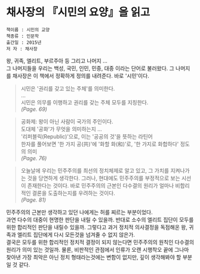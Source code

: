 # 채사장의 『시민의 요양』을 읽고

```
책이름 : 시민의 교양  
책종류 : 인문학  
출간일 : 2015년  
저 자 : 채사장 
```

왕, 귀족, 엘리트, 부르주아 등 그리고 나머지 ...  
그 나머지들을 우리는 백성, 국민, 인민, 민중, 대중 이라는 단어로 불러왔다. 그 나머지를 채사장은 이 책에서 정확하게 정의를 내려준다. 바로 '시민'이다. 

> 시민은 '권리를 갖고 있는 주체'를 의미한다.  
> ...  
> 시민은 의무를 이행하고 권리를 갖는 주체 모두를 지칭한다.  
> _(Page. 69)_

> 공화제: 왕이 아닌 사람이 국가의 주인이다.   
> 도대체 '공화'가 무엇을 의미하는지 ...  
> '리퍼블릭(Republic)'으로, 이는 '공공의 것'을 뜻하는 라틴어  
> 한자를 풀어보면 '한 가지 공(共)'에 '화할 화(和)'로, '한 가지로 화합하다' 정도의 의미  
> _(Page. 76)_

> 오늘날에 우리는 민주주의를 최선의 정치체제로 알고 있고, 그 가치를 지켜나가는 것을 당연하게 생각한다. 그러나, 현대에도 민주주의를 부정적으로 보는 시선이 존재한다는 것이다. 바로 민주주의의 근본인 다수결의 원리가 얼마나 비합리적인 결론을 도출하는지를 우려하는 것이다.  
> _(Page. 81)_

민주주의의 근본만 생각하고 있던 나에게는 허를 찌르는 부분이었다.  
과연 다수의 대중이 현명한 판단을 내릴 수 있을까. 반대로 소수의 엘리트 집단이 모두를 위한 합리적인 판단을 내릴수 있을까. 
그렇다고 과거 정치적 의사결정을 독점해온 왕, 귀족과 엘리트 집단에게 다시 모든것을 넘겨줄 수 없지 않은가.  
결국은 모두를 위한 합리적인 정치적 결정이 되지 않는다면 민주주의의 원칙인 다수결의 원리가 의미 있는 것일까. 물론, 비판적인 관점에서 인류가 오랜 시행착오 끝에 그나마 찾아낸 가장 최악은 아닌 정치 형태라는것에는 변함이 없지만, 깊이 생각해봐야 할 부분일 것 같다. 